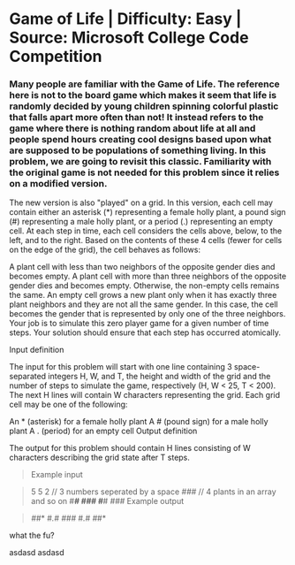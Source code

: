 # Game of Life | Difficulty: Easy  |  Source: Microsoft College Code Competition

### Many people are familiar with the Game of Life. The reference here is not to the board game which makes it seem that life is randomly decided by young children spinning colorful plastic that falls apart more often than not! It instead refers to the game where there is nothing random about life at all and people spend hours creating cool designs based upon what are supposed to be populations of something living. In this problem, we are going to revisit this classic. Familiarity with the original game is not needed for this problem since it relies on a modified version.

The new version is also "played" on a grid. In this version, each cell may contain either an asterisk (*) representing a female holly plant, a pound sign (#) representing a male holly plant, or a period (.) representing an empty cell. At each step in time, each cell considers the cells above, below, to the left, and to the right. Based on the contents of these 4 cells (fewer for cells on the edge of the grid), the cell behaves as follows:

A plant cell with less than two neighbors of the opposite gender dies and becomes empty.
A plant cell with more than three neighbors of the opposite gender dies and becomes empty.
Otherwise, the non-empty cells remains the same.
An empty cell grows a new plant only when it has exactly three plant neighbors and they are not all the same gender. In this case, the cell becomes the gender that is represented by only one of the three neighbors.
Your job is to simulate this zero player game for a given number of time steps. Your solution should ensure that each step has occurred atomically.

Input definition

The input for this problem will start with one line containing 3 space-separated integers H, W, and T, the height and width of the grid and the number of steps to simulate the game, respectively (H, W < 25, T < 200). The next H lines will contain W characters representing the grid. Each grid cell may be one of the following:

An * (asterisk) for a female holly plant
A # (pound sign) for a male holly plant
A . (period) for an empty cell
Output definition

The output for this problem should contain H lines consisting of W characters describing the grid state after T steps.

> Example input
 
> 5 5 2   // 3 numbers seperated by a space
> *###*   // 4 plants in an array and so on
> #***#
> *###*
> #***#
> *###*
> Example output
 
> *#*#*
> #*.*#
> *###*
> #*.*#
> *#*#*

what the fu?

asdasd
asdasd
